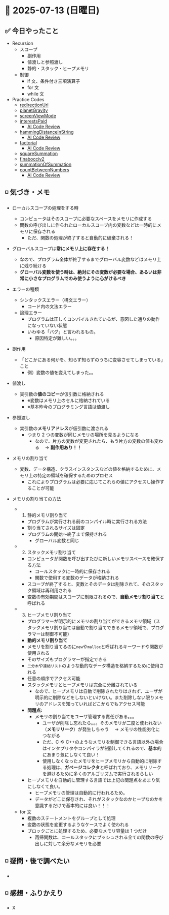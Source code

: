 # 📅 2025-07-13 (日曜日)

## ✅ 今日やったこと

- Recursion
  - スコープ
    - 副作用
    - 値渡しと参照渡し
    - 静的・スタック・ヒープメモリ
  - 制御
    - if 文、条件付き三項演算子
    - for 文
    - while 文
- Practice Codes
  - [redirectionUrl](/journal/2025/07/practice_codes/redirectionUrl.ts)
  - [planetGravity](/journal/2025/07/practice_codes/planetGravity.ts)
  - [screenViewMode](/journal/2025/07/practice_codes/screenViewMode.ts)
  - [interestsPaid](/journal/2025/07/practice_codes/interestsPaid.ts)
    - [AI Code Review](/journal/2025/07/ai_code_review/interestsPaid.md)
  - [hammingDistanceInString](/journal/2025/07/practice_codes/hammingDistanceInString.ts)
    - [AI Code Review](/journal/2025/07/ai_code_review/hammingDistanceInString.md)
  - [factorial](/journal/2025/07/practice_codes/factorial.ts)
    - [AI Code Review](/journal/2025/07/ai_code_review/factorial.md)
  - [squareSummation](/journal/2025/07/practice_codes/squareSummation.ts)
  - [finabocciv2](/journal/2025/07/practice_codes/finabocciv2.ts)
  - [summationOfSummation](/journal/2025/07/practice_codes/summationOfSummation.ts)
  - [countBetweenNumbers](/journal/2025/07/practice_codes/countBetweenNumbers.ts)
    - [AI Code Review](/journal/2025/07/ai_code_review/countBetweenNumbers.md)

## ◽️ 気づき・メモ

- ローカルスコープの処理をする時
  - コンピュータはそのスコープに必要なスペースをメモリに作成する
  - 関数の呼び出しに作られたローカルスコープ内の変数などは一時的にメモリに保存される
    - ただ、関数の処理が終了すると自動的に破棄される！
- グローバルスコープは**常にメモリ上に存在する！**
  - なので、プログラム全体が終了するまでグローバル変数などはメモリ上に残り続ける
  - **グローバル変数を使う時は、絶対にその変数が必要な場合、あるいは非常に小さなプログラムでのみ使うように心がけるべき**
- エラーの種類
  - シンタックスエラー（構文エラー）
    - コード内の文法エラー
  - 論理エラー
    - プログラムは正しくコンパイルされているが、意図した通りの動作になっていない状態
    - いわゆる「バグ」と言われるもの。
      - 原因特定が難しい。。。
- 副作用
  - 「どこかにある何かを、知らず知らずのうちに変容させてしまっている」こと
    - 例）変数の値を変えてしまった。。
- 値渡し
  - 実引数の**値のコピー**が仮引数に格納される
    - ※変数はメモリ上のセルに格納されている
    - ※基本昨今のプログラミング言語は値渡し
- 参照渡し

  - 実引数の**メモリアドレス**が仮引数に渡される
    - つまり 2 つの変数が同じメモリの場所を見るようになる
      - なので、片方の変数が変更されたら、もう片方の変数の値も変わる　 → **副作用あり！！**

- メモリの割り当て
  - 変数、データ構造、クラスインスタンスなどの値を格納するために、メモリ上の特定の領域を確保するためのプロセス
    - これによりプログラムは必要に応じてこれらの値にアクセスし操作することが可能
- メモリの割り当ての方法
  - 1. 静的メモリ割り当て
    - プログラムが実行される前のコンパイル時に実行される方法
    - 割り当てされるサイズは固定
    - プログラムの開始〜終了まで保持される
      - グローバル変数と同じ
  - 2. スタックメモリ割り当て
    - コンピュータが関数を呼び出すたびに新しいメモリスペースを確保する方法
      - コールスタックに一時的に保存される
      - 関数で使用する変数のデータが格納される
    - スコープが終了すると、変数とそのデータは削除されて、そのスタック領域は再利用される
    - 変数の有効期間はスコープに制限されるので、**自動メモリ割り当て**と呼ばれる
  - 3. ヒープメモリ割り当て
    - プログラマーが明示的にメモリの割り当てができるメモリ領域（スタックメモリ割り当ては自動で割り当てできるメモリ領域で、プログラマーは制御不可能）
    - **動的メモリ割り当て**
    - メモリを割り当てるのに`new`や`malloc`と呼ばれるキーワードや関数が使用される
    - そのサイズもプログラマーが指定できる
    - `二分木`や`連結リスト`のような動的なデータ構造を格納するために使用される
    - 任意の順序でアクセス可能
    - スタックメモリとヒープメモリは完全に分離されている
      - なので、ヒープメモリは自動で削除されたりはされず、ユーザが明示的に削除などをしないといけない。また削除しない限りメモリのアドレスを知っていればどこからでもアクセス可能
    - **問題点:**
      - メモリの割り当てをユーザ管理する責任がある。。。
        - ユーザが削除し忘れたら。。。そのメモリが二度と使われない（**メモリリーク**）が発生しちゃう　 → メモリの性能劣化につながる
        - ただ、C や C++のようなメモリを制御できる言語以外の場合はインタプリタやコンパイラが制御してくれるので、基本的にあまり気にしなくて良い！
        - 使用しなくなったメモリをヒープメモリから自動的に削除する処理は、**ガベージコレクタ**と呼ばれており、メモリリークを避けるために多くのアルゴリズムで実行されるらしい
    - ヒープメモリを自動的に管理する言語では上記の問題点をあまり気にしなくて良い。
      - ヒープメモリの管理は自動的に行われるため。
      - データがどこに保存され、それがスタックなのかヒープなのかを意識するだけで基本的には良い！！！
  - for 文
    - 複数のステートメントをグループとして処理
    - 変数の状態を変更するようなケースでよく使われる
    - ブロックごとに処理するため、必要なメモリ容量は 1 つだけ
      - 再帰関数は、コールスタックにプッシュされる全ての関数の呼び出しに対して余分なメモリを必要

## ◽️ 疑問・後で調べたい

-

## ◽️ 感想・ふりかえり

- X
